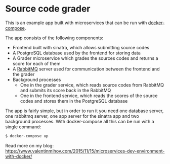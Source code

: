 # Source code grader

This is an example app built with microservices that can be run with [docker-compose](https://docs.docker.com/compose/).

The app consists of the following components:
* Frontend built with sinatra, which allows submitting source codes
* A PostgreSQL database used by the frontend for storing data
* A Grader microservice which grades the sources codes and returns a score for each of them
* A [RabbitMQ](https://www.rabbitmq.com/) server used for communication between the frontend and the grader
* Background processes
  * One in the grader service, which reads source codes from RabbitMQ and submits its score back in the RabbitMQ
  * One in the frontend service, which reads the scores of the source codes and stores them in the PostgreSQL database
  
The app is fairly simple, but in order to run it you need one database server, one rabbitmq server, one app server for the sinatra app and two background processes. With docker-compose all this can be run with a single command:

```bash
$ docker-compose up
```
  
Read more on my blog: https://www.valentinmihov.com/2015/11/15/microservices-dev-environment-with-docker/
